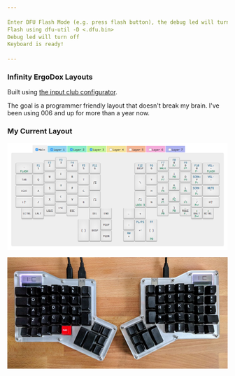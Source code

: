 ```yaml
---

Enter DFU Flash Mode (e.g. press flash button), the debug led will turn on.
Flash using dfu-util -D <.dfu.bin>
Debug led will turn off
Keyboard is ready!

---
```


### Infinity ErgoDox Layouts

Built using [the input club configurator](http://configurator.inputclub.com/alpha/?layout=MDErgo1-Default).

The goal is a programmer friendly layout that doesn't break my brain. I've
been using 006 and up for more than a year now.

### My Current Layout

![programmer-007](https://github.com/abachman/ergodox/blob/master/programmer-008/programmer-008.png)

![real life](https://github.com/abachman/ergodox/blob/master/programmer-007/real-life.jpg)
